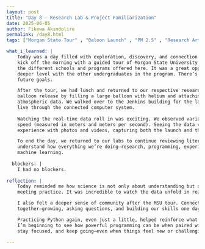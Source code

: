 ```yaml
---
layout: post
title: "Day 8 – Research Lab & Project Familiarization"
date: 2025-06-05
author: Fikewa Akindolire
permalink: /day8.html
tags: ["Morgan State Tour" , "Baloon Launch" , "PM 2.5" , "Research Articles" , "W3Schools" , "Enrichment Block"]

what_i_learned: |
    Today was a day filled with exploration, discovery, and connection. All of the CEAMLS research groups gathered in the School of Business to 
    kick off the morning with a guided tour of Morgan State University (MSU). We visited the major buildings across campus and learned more about 
    the different schools and programs offered here. It was a great opportunity not only to see the university’s layout, but also to connect on a 
    deeper level with the other undergraduates in the program. There’s something really powerful about experiencing a space together and sharing 
    future goals.

    After the tour, we had lunch and returned to our respective research labs. That’s when the hands-on science began! We prepped for a high-altitude
    balloon release by filling a large balloon with helium and attaching a small device—placed inside a cup—that included a chip to collect 
    atmospheric data. We walked over to the Jenkins building for the launch, and as the balloon ascended, we were able to monitor its progress 
    live through the connected computer system.
    
    Watching the real-time data roll in was exciting. We observed variables like humidity, temperature, altitude, distance traveled, and ascent 
    speed (measured in meters and meters per second). Seeing the data visualized instantly made the science come alive. We also documented the
    experience with photos and videos, capturing both the launch and the live results.

    To end the day, we returned to our labs to continue reviewing literature and practicing our Python skills. Bit by bit, I’m starting to
    understand how everything we’re doing—research, programming, experimentation—fits into the larger picture of environmental science and 
    machine learning.
    
  blockers: |
    I had no blockers. 
  
reflection: |
    Today reminded me how science is not only about understanding but also experiencing. The balloon release was the perfect example of theory 
    meeting practice. It was incredible to watch the data unfold in real time and realize that we were tracking something happening miles above us.

    I also felt a deeper sense of community after the MSU tour. Connecting with fellow undergraduates reminded me that we’re all on this journey 
    together—growing, asking questions, and building our skills one day at a time.

    Practicing Python again, even just a little, helped reinforce what I’m learning. Each small step builds toward something greater. 
    I’m beginning to see how powerful programming can be when paired with research and real-world tools. It’s motivating me to stay curious, 
    stay focused, and keep going—even when things feel new or challenging.
  
---
```

